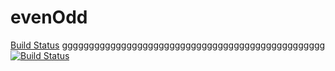 # evenOdd

[Build Status](http://localhost:8080/buildStatus/icon?job=param_pipe "http://localhost:8080/job/param_pipe/")
ggggggggggggggggggggggggggggggggggggggggggggggggg
[![Build Status](http://localhost:8080/buildStatus/icon?job=param_pipe)](http://localhost:8080/job/param_pipe/)
